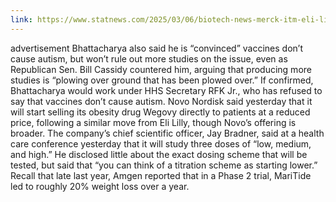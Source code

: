 ```yaml
---
link: https://www.statnews.com/2025/03/06/biotech-news-merck-itm-eli-lilly-amgen-novo-nih-hearing-maritide-the-readout/
---
```


advertisement Bhattacharya also said he is “convinced” vaccines don’t cause autism, but won’t rule out more studies on the issue, even as Republican Sen. Bill Cassidy countered him, arguing that producing more studies is “plowing over ground that has been plowed over.” If confirmed, Bhattacharya would work under HHS Secretary RFK Jr., who has refused to say that vaccines don’t cause autism. Novo Nordisk said yesterday that it will start selling its obesity drug Wegovy directly to patients at a reduced price, following a similar move from Eli Lilly, though Novo’s offering is broader. The company’s chief scientific officer, Jay Bradner, said at a health care conference yesterday that it will study three doses of “low, medium, and high.” He disclosed little about the exact dosing scheme that will be tested, but said that “you can think of a titration scheme as starting lower.” Recall that late last year, Amgen reported that in a Phase 2 trial, MariTide led to roughly 20% weight loss over a year.
